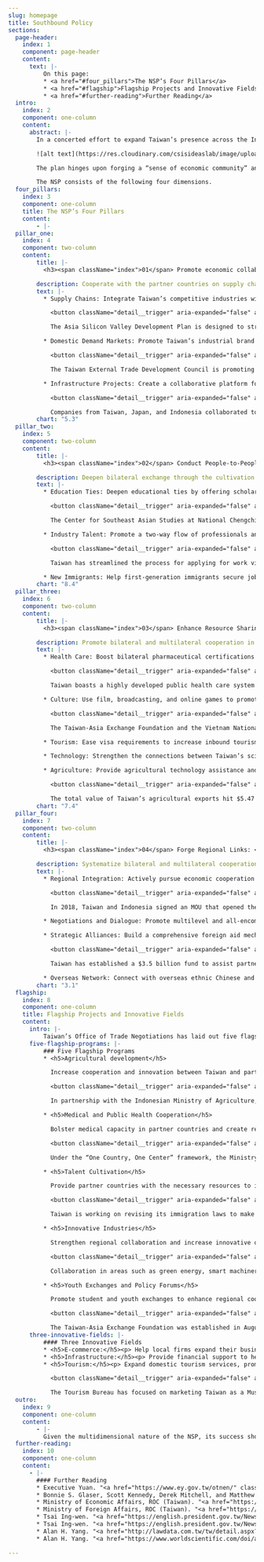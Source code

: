 ```yaml
---
slug: homepage
title: Southbound Policy
sections:
  page-header:
    index: 1
    component: page-header
    content:
      text: |-
          On this page:
          * <a href="#four_pillars">The NSP’s Four Pillars</a>
          * <a href="#flagship">Flagship Projects and Innovative Fields</a>
          * <a href="#further-reading">Further Reading</a>
  intro:
    index: 2
    component: one-column
    content:
      abstract: |-
        In a concerted effort to expand Taiwan’s presence across the Indo-Pacific, President Tsai Ing-wen introduced the New Southbound Policy (NSP) in 2016. The NSP is designed to strengthen Taipei’s relationships with the ten countries of the Association of Southeast Asian Nations (ASEAN), six states in South Asia, Australia, and New Zealand. The policy aims to leverage Taiwan’s cultural, educational, technological, agricultural, and economic assets to enhance Taiwan’s regional integration and promote the broader development of the Indo-Pacific region.

        ![alt text](https://res.cloudinary.com/csisideaslab/image/upload/v1541004113/on-the-radar/GettyImages-1054021808.jpg "Countries included in the Southbound Policy: the ten countries of ASEAN, Australia, Bangladesh, Bhutan, India, Nepal, New Zealand, Pakistan, and Sri Lanka")

        The plan hinges upon forging a “sense of economic community” and forming “a consensus for cooperation” with the 18 nations identified by Taipei as potential partners. Since Taiwan lacks formal diplomatic ties with the countries targeted by the NSP, Taipei must creatively foster bilateral collaboration. To this end, the Tsai administration has rallied local governments and civil society organizations to collaborate with the central government’s implementation efforts.

        The NSP consists of the following four dimensions.
  four_pillars:
    index: 3
    component: one-column
    title: The NSP’s Four Pillars
    content:
        - |-
  pillar_one:
    index: 4
    component: two-column
    content:
        title: |-
          <h3><span className="index">01</span> Promote economic collaboration: </h3>

        description: Cooperate with the partner countries on supply chains, domestic demand markets and infrastructure projects.
        text: |-
          * Supply Chains: Integrate Taiwan’s competitive industries with the supply chains of other economies, including not only NSP partners but also Japan and the United States.

            <button className="detail__trigger" aria-expanded="false" aria-label="Toggle Explainer"><i className="ellipse">…</i></button>

            The Asia Silicon Valley Development Plan is designed to strengthen industrial links between Taiwan and its economic partners.

          * Domestic Demand Markets: Promote Taiwan’s industrial brand abroad by increasing exports.

            <button className="detail__trigger" aria-expanded="false" aria-label="Toggle Explainer"><i className="ellipse">…</i></button>

            The Taiwan External Trade Development Council is promoting Taiwan’s image abroad by organizing fairs and exhibitions in partner countries.

          * Infrastructure Projects: Create a collaborative platform for exporting infrastructure construction services and turnkey projects.

            <button className="detail__trigger" aria-expanded="false" aria-label="Toggle Explainer"><i className="ellipse">…</i></button>

            Companies from Taiwan, Japan, and Indonesia collaborated to construct Jakarta’s first mass rapid transit line.
        chart: "5.3"
  pillar_two:
    index: 5
    component: two-column
    content:
        title: |-
          <h3><span className="index">02</span> Conduct People-to-People Exchanges: </h3>

        description: Deepen bilateral exchange through the cultivation of scholars, students, and industry professionals.
        text: |-
          * Education Ties: Deepen educational ties by offering scholarships to students from partner countries. Enhance domestic cooperation between academia and industry. Provide enhanced youth technical training.

            <button className="detail__trigger" aria-expanded="false" aria-label="Toggle Explainer"><i className="ellipse">…</i></button>

            The Center for Southeast Asian Studies at National Chengchi University leads a consortium of 13 leading institutions for Southeast Asian studies from across the region.

          * Industry Talent: Promote a two-way flow of professionals and help match foreign workers with local companies.

            <button className="detail__trigger" aria-expanded="false" aria-label="Toggle Explainer"><i className="ellipse">…</i></button>

            Taiwan has streamlined the process for applying for work visas and created a new visa for job seekers from overseas.

          * New Immigrants: Help first-generation immigrants secure job opportunities. Connect second-generation immigrants with their ancestral countries through academic and cultural exchanges.
        chart: "8.4"
  pillar_three:
    index: 6
    component: two-column
    content:
        title: |-
          <h3><span className="index">03</span> Enhance Resource Sharing: </h3>

        description: Promote bilateral and multilateral cooperation in culture, tourism, medical care, technology, agriculture, and small and medium-sized enterprises.
        text: |-
          * Health Care: Boost bilateral pharmaceutical certifications and new drug and medical equipment development. Support the development of medical care and training of public health workers overseas.

            <button className="detail__trigger" aria-expanded="false" aria-label="Toggle Explainer"><i className="ellipse">…</i></button>

            Taiwan boasts a highly developed public health care system and one of the world’s most technologically advanced medical equipment industries.

          * Culture: Use film, broadcasting, and online games to promote Taiwan’s culture. Encourage exchanges between cities in Taiwan and cities elsewhere in the region.

            <button className="detail__trigger" aria-expanded="false" aria-label="Toggle Explainer"><i className="ellipse">…</i></button>

            The Taiwan-Asia Exchange Foundation and the Vietnam National Institute of Culture and Arts Studies have partnered to create art programs, artist-in-residence projects, and various workshops.

          * Tourism: Ease visa requirements to increase inbound tourism to Taiwan. Make Taiwan’s tourism more inclusive by expanding the language-training of tour guides and creating a Muslim-friendly travel environment.

          * Technology: Strengthen the connections between Taiwan’s science parks and research institutes and counterparts abroad. Engage in technology sharing.

          * Agriculture: Provide agricultural technology assistance and increase business exchanges with partner countries.

            <button className="detail__trigger" aria-expanded="false" aria-label="Toggle Explainer"><i className="ellipse">…</i></button>

            The total value of Taiwan’s agricultural exports hit $5.47 billion in 2018, marking a 20-year high.
        chart: "7.4"
  pillar_four:
    index: 7
    component: two-column
    content:
        title: |-
          <h3><span className="index">04</span> Forge Regional Links: </h3>

        description: Systematize bilateral and multilateral cooperation with partner countries while strengthening negotiations and dialogues.
        text: |-
          * Regional Integration: Actively pursue economic cooperation agreements. Update and strengthen current bilateral investment and taxation treaties.

            <button className="detail__trigger" aria-expanded="false" aria-label="Toggle Explainer"><i className="ellipse">…</i></button>

            In 2018, Taiwan and Indonesia signed an MOU that opened the possibility of creating special economic zones and cooperating on infrastructure development.

          * Negotiations and Dialogue: Promote multilevel and all-encompassing negotiations and dialogue with partner countries. Open dialogue and negotiations with China.

          * Strategic Alliances: Build a comprehensive foreign aid mechanism and encourage Taiwan businesses to participate in overseas development projects. Strengthen official and nonofficial cooperation between Taiwan and foreign partners.

            <button className="detail__trigger" aria-expanded="false" aria-label="Toggle Explainer"><i className="ellipse">…</i></button>

            Taiwan has established a $3.5 billion fund to assist partner countries with development projects.

          * Overseas Network: Connect with overseas ethnic Chinese and overseas Taiwan business networks and strengthen their links with corporations in Taiwan.
        chart: "3.1"
  flagship:
    index: 8
    component: one-column
    title: Flagship Projects and Innovative Fields
    content:
      intro: |-
          Taiwan’s Office of Trade Negotiations has laid out five flagship projects and three potential-laden fields for collaboration. These programs are designed to capitalize on the pillars of the NSP and enhance mutually beneficial ties with targeted countries across the Indo-Pacific.
      five-flagship-programs: |-
          ### Five Flagship Programs
          * <h5>Agricultural development</h5>

            Increase cooperation and innovation between Taiwan and partner countries.

            <button className="detail__trigger" aria-expanded="false" aria-label="Toggle Explainer"><i className="ellipse">…</i></button>

            In partnership with the Indonesian Ministry of Agriculture, Taiwan has set up a Modern Agriculture Demo Farm in Karawang. The project is designed to assist Indonesia’s development through technology and knowledge sharing.

          * <h5>Medical and Public Health Cooperation</h5>

            Bolster medical capacity in partner countries and create regional supply chains.

            <button className="detail__trigger" aria-expanded="false" aria-label="Toggle Explainer"><i className="ellipse">…</i></button>

            Under the “One Country, One Center” framework, the Ministry of Health and Welfare is partnering with hospitals in partner countries to bolster health care and medical cooperation. Projects have been launched in India, Indonesia, Malaysia, the Philippines, Thailand, and Vietnam.  

          * <h5>Talent Cultivation</h5>

            Provide partner countries with the necessary resources to improve the skills of their workers. Offer opportunities for foreign workers and students to live and work in Taiwan.

            <button className="detail__trigger" aria-expanded="false" aria-label="Toggle Explainer"><i className="ellipse">…</i></button>

            Taiwan is working on revising its immigration laws to make it easier for skilled professionals and foreign students to live and work in Taiwan.

          * <h5>Innovative Industries</h5>

            Strengthen regional collaboration and increase innovative output in key industries through promoting R&D and capacity building.

            <button className="detail__trigger" aria-expanded="false" aria-label="Toggle Explainer"><i className="ellipse">…</i></button>

            Collaboration in areas such as green energy, smart machinery, and biotechnology provides Taiwan with an opportunity to not only assist targeted developing countries but also enhance its ties with R&D leaders such as Japan and the United States.

          * <h5>Youth Exchanges and Policy Forums</h5>

            Promote student and youth exchanges to enhance regional cooperation and support the next generation of leaders. Encourage civil society engagement with regional counterparts.

            <button className="detail__trigger" aria-expanded="false" aria-label="Toggle Explainer"><i className="ellipse">…</i></button>

            The Taiwan-Asia Exchange Foundation was established in August 2018 to strengthen ties with NSP partner countries. The Yushan Forum is a Taiwan-initiated annual forum designed to foster dialogue, cooperation, and cultural exchange throughout the region. Areas of focus include economic prosperity, technology, innovation, and public health.
      three-innovative-fields: |-
          #### Three Innovative Fields
          * <h5>E-commerce:</h5><p> Help local firms expand their business abroad and aid the development of e-commerce platforms in regional markets.</p>
          * <h5>Infrastructure:</h5><p> Provide financial support to help Taiwan companies work on infrastructure development projects in partner countries.</p>
          * <h5>Tourism:</h5><p> Expand domestic tourism services, promote Taiwan as a tourist destination overseas, and ease visa entry requirements.</p>

            <button className="detail__trigger" aria-expanded="false" aria-label="Toggle Explainer"><i className="ellipse">…</i></button>

            The Tourism Bureau has focused on marketing Taiwan as a Muslim-friendly destination by opening prayer rooms and certifying halal restaurants and hotels.
  outro:
    index: 9
    component: one-column
    content:
        - |-        
          Given the multidimensional nature of the NSP, its success should be evaluated incrementally. We encourage you to visit our <a href="/data">Data Repository</a>, which tracks several of the key performance benchmarks for the policy. More details regarding the NSP can be found in our longer publication.
  further-reading:
    index: 10
    component: one-column
    content:
      - |-
        #### Further Reading
        * Executive Yuan. "<a href="https://www.ey.gov.tw/otnen/" className="icon-external">New Southbound Policy."</a> Office of Trade Negotiations.
        * Bonnie S. Glaser, Scott Kennedy, Derek Mitchell, and Matthew P. Funaiole. "<a href="https://www.csis.org/analysis/new-southbound-policy" className="icon-external">The New Southbound Policy: Deepening Taiwan’s Regional Integration."</a> Center for Strategic and International Studies, 2018.
        * Ministry of Economic Affairs, ROC (Taiwan). "<a href="https://www.moea.gov.tw/MNS/english/news/News.aspx?kind=6&menu_id=176&news_id=72912" className="icon-external">The New Soutbound Policy: A Practical Approach Moving Full Steam Ahead."</a> October 10, 2018.
        * Ministry of Foreign Affairs, ROC (Taiwan). "<a href="https://nspp.mofa.gov.tw/nsppe/" className="icon-external">New Southbound Policy Portal."</a> New Southbound Policy.
        * Tsai Ing-wen. "<a href="https://english.president.gov.tw/News/5552." className="icon-external">President Tsai Attends Opening of Yushan Forum."</a> Office of the President, ROC (Taiwan), October 11, 2017.
        * Tsai Ing-wen. "<a href="https://english.president.gov.tw/News/5232" className="icon-external">President Tsai's Remarks at Yushan Forum: Asian Dialogue for Innovation and Progress."</a> Office of the President, ROC (Taiwan), October 11, 2017.
        * Alan H. Yang. "<a href="http://lawdata.com.tw/tw/detail.aspx?no=297532" className="icon-external">Revisiting Taiwan's New Southbound Policy: Agenda, Networks and Challenges."</a> Issues and Studies 56, no. 1 (2017): 123-143.
        * Alan H. Yang. "<a href="https://www.worldscientific.com/doi/abs/10.1142/S1013251118400039" className="icon-external">Unpacking Taiwan’s Presence in Southeast Asia: The International Socialization of the New Southbound Policy."</a> Issues & Studies 54, no. 1 (2018): 1-30.

---
```

